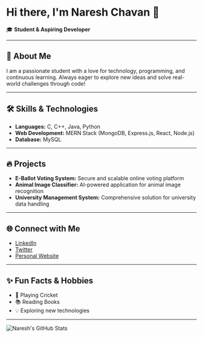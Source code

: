 # Hi there, I'm Naresh Chavan 👋

🎓 **Student & Aspiring Developer**

---

## 🚀 About Me
I am a passionate student with a love for technology, programming, and continuous learning. Always eager to explore new ideas and solve real-world challenges through code!

---

## 🛠 Skills & Technologies
- **Languages:** C, C++, Java, Python
- **Web Development:** MERN Stack (MongoDB, Express.js, React, Node.js)
- **Database:** MySQL

---

## 🔥 Projects
- **E-Ballot Voting System:** Secure and scalable online voting platform
- **Animal Image Classifier:** AI-powered application for animal image recognition
- **University Management System:** Comprehensive solution for university data handling

---

## 🌐 Connect with Me
<!-- Add your actual links below -->
- [LinkedIn](#)
- [Twitter](#)
- [Personal Website](#)

---

## ✨ Fun Facts & Hobbies
- 🏏 Playing Cricket
- 📚 Reading Books
- 💡 Exploring new technologies

---

<!-- Optionally add: GitHub Stats, Trophy, etc. -->

![Naresh's GitHub Stats](https://github-readme-stats.vercel.app/api?username=nareshchavan9&show_icons=true&theme=radical)

<!--
Feel free to customize and add more sections such as achievements, certificates, or contact info!
-->
